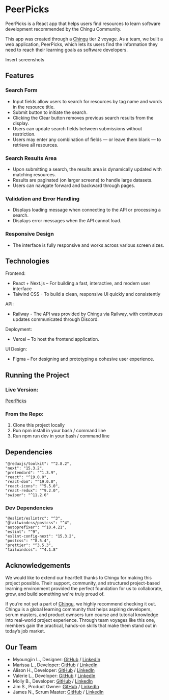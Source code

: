 # PeerPicks

PeerPicks is a React app that helps users find resources to learn software development recommended by the Chingu Community.

This app was created through a [Chingu](https://www.chingu.io/) tier 2 voyage. As a team, we built a web application, PeerPicks, which lets its users find the information they need to reach their learning goals as software developers.

Insert screenshots

## Features
### Search Form
- Input fields allow users to search for resources by tag name and words in the resource title.
- Submit button to initiate the search.
- Clicking the Clear button removes previous search results from the display.
- Users can update search fields between submissions without restriction.
- Users may enter any combination of fields — or leave them blank — to retrieve all resources.

### Search Results Area
- Upon submitting a search, the results area is dynamically updated with matching resources.
- Results are paginated (on larger screens) to handle large datasets.
- Users can navigate forward and backward through pages.

### Validation and Error Handling
- Displays loading message when connecting to the API or processing a search.
- Displays error messages when the API cannot load.

### Responsive Design
- The interface is fully responsive and works across various screen sizes.

## Technologies
Frontend: 
- React + Next.js – For building a fast, interactive, and modern user interface
- Taiwind CSS - To build a clean, responsive UI quickly and consistently

API: 
- Railway - The API was provided by Chingu via Railway, with continuous updates communicated through Discord.

Deployment:
- Vercel – To host the frontend application.

UI Design:
- Figma – For designing and prototyping a cohesive user experience.


## Running the Project
### Live Version:
[PeerPicks](https://peerpicks.vercel.app/)

### From the Repo:
1. Clone this project locally
2. Run npm install in your bash / command line
3. Run npm run dev in your bash / command line

## Dependencies
```
"@reduxjs/toolkit": "^2.8.2",
"next": "15.3.2",
"pretendard": "^1.3.9",
"react": "^19.0.0",
"react-dom": "^19.0.0",
"react-icons": "^5.5.0",
"react-redux": "^9.2.0",
"swiper": "^11.2.6"
```
 
### Dev Dependencies
```
"@eslint/eslintrc": "^3",
"@tailwindcss/postcss": "^4",
"autoprefixer": "^10.4.21",
"eslint": "^9",
"eslint-config-next": "15.3.2",
"postcss": "^8.5.4",
"prettier": "^3.5.3",
"tailwindcss": "^4.1.8"
```

## Acknowledgements
We would like to extend our heartfelt thanks to Chingu for making this project possible. Their support, community, and structured project-based learning environment provided the perfect foundation for us to collaborate, grow, and build something we're truly proud of.

If you’re not yet a part of [Chingu](https://chingu.io/), we highly recommend checking it out. Chingu is a global learning community that helps aspiring developers, scrum masters, and product ownsers turn course and tutorial knowledge into real-world project experience. Through team voyages like this one, members gain the practical, hands-on skills that make them stand out in today’s job market.

## Our Team
- Myoungjin L., Designer: [GitHub](https://github.com/lmj5081) / [LinkedIn](https://www.linkedin.com/in/mjleedesigners)
- Marissa L., Developer: [GitHub](https://github.com/msrissaxox) / [LinkedIn](https://linkedin.com/in/marissalamothe/)
- Alison H., Developer: [GitHub](https://github.com/alison-ah) / [LinkedIn](https://linkedin.com/in/andersonholland/)
- Valerie L., Developer: [GitHub](https://github.com/val-ue) / [LinkedIn](https://www.linkedin.com/in/valerielabideveloper/)
- Molly B., Developer: [GitHub](https://github.com/learningcoding2022) / [LinkedIn](https://www.linkedin.com/in/molly-b-97877492/)
- Jim S., Product Owner: [GitHub](https://github.com/jaschibler) / [LinkedIn](https://linkedin.com/in/jimschibler)
- James N., Scrum Master: [GitHub](https://github.com/Nwumfor) / [LinkedIn](https://linkedin.com/in/james-nwumfor-56008144)

